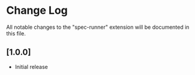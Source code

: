 # Change Log

All notable changes to the "spec-runner" extension will be documented in this file.

## [1.0.0]

- Initial release
